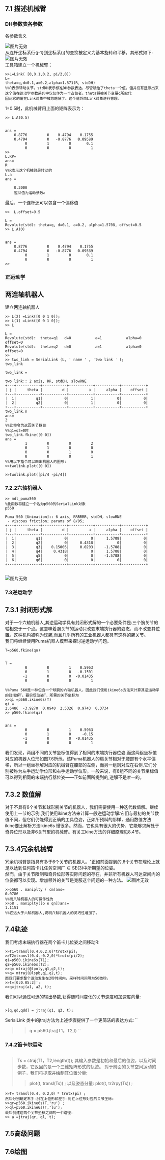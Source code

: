 ## 7.1 描述机械臂
### DH参数表各参数
各参数含义

![图片无效](图片地址“可选标题")  
从连杆坐标系行{j-1}到坐标系{j}的变换被定义为基本旋转和平移，其形式如下:  
![图片无效](图片地址“可选标题")  
工具箱建立一个机械臂：
```
>>L=Link( [0,0.1,0.2, pi/2,0])
L=
theta=q,d=0.1,a=0.2,alpha=1.571(R, stdDH)
%%R表示转动关节，stdDH表示标准DH参数表达，尽管赋给了theta一个值，但并没有显示出来
这个值在运动学参数系列中仅仅作为一个占位者。theta将被关节变量q所取代
因此它的值在Link对象中被忽略掉了。这个值将由Link对象进行管理。

```
1=0.5时，此机械臂用上面的矩阵表示为：  
```
>> L.A(0.5)
 

ans = 
    0.8776         0    0.4794    0.1755
    0.4794         0   -0.8776   0.09589
         0         1         0       0.1
         0         0         0         1
>> 
L.RP=
ans=
R
%%R表示这个机械臂是转动的
L.a
ans =

    0.2000
    返回值为运动参数a

```
最后，一个连杆还可以包含一个偏移值
```
>>  L.offset=0.5
 
L = 
Revolute(std): theta=q, d=0.1, a=0.2, alpha=1.5708, offset=0.5
>> L.A(0)
 

ans = 
    0.8776         0    0.4794    0.1755
    0.4794         0   -0.8776   0.09589
         0         1         0       0.1
         0         0         0         1
>> 

```
### 正运动学
## 两连轴机器人
建立两连轴机器人
```
>> L(2) =Link([0 0 1 0]);
>> L(1) =Link([0 0 1 0]);
>> L
 
L = 
Revolute(std):  theta=q1   d=0           a=1           alpha=0           offset=0          
Revolute(std):  theta=q2   d=0           a=1           alpha=0           offset=0          
>> 
>> two_link = SerialLink (L, ' name ' , 'two link ' );
two_link
 
two_link = 
 
two link:: 2 axis, RR, stdDH, slowRNE                            
+---+-----------+-----------+-----------+-----------+-----------+
| j |     theta |         d |         a |     alpha |    offset |
+---+-----------+-----------+-----------+-----------+-----------+
|  1|         q1|          0|          1|          0|          0|
|  2|         q2|          0|          1|          0|          0|
+---+-----------+-----------+-----------+-----------+-----------+
two_link.n
ans=
2
%%此命令为返回关节数目
%%q1=q2=0时
two_link.fkine([0 0])
ans = 
         1         0         0         2
         0         1         0         0
         0         0         1         0
         0         0         0         1
%%用以下指令可以画出机器人的图形:
>>twolink.plot([0 0])

>>twolink.plot([pi/4 -pi/4])

```
### 7.2.2六轴机器人
```
>> mdl_puma560
%此函数将建立一个名为p560的SerialLink对象  
p560  
 
Puma 560 [Unimation]:: 6 axis, RRRRRR, stdDH, slowRNE            
 - viscous friction; params of 8/95;                             
+---+-----------+-----------+-----------+-----------+-----------+
| j |     theta |         d |         a |     alpha |    offset |
+---+-----------+-----------+-----------+-----------+-----------+
|  1|         q1|          0|          0|     1.5708|          0|
|  2|         q2|          0|     0.4318|          0|          0|
|  3|         q3|    0.15005|     0.0203|    -1.5708|          0|
|  4|         q4|     0.4318|          0|     1.5708|          0|
|  5|         q5|          0|          0|    -1.5708|          0|
|  6|         q6|          0|          0|          0|          0|
+---+-----------+-----------+-----------+-----------+-----------+
 

```
![图片无效](图片地址“可选标题")  
### 7.3逆运动学
## 7.3.1 封闭形式解
对于一个六轴机器人,其逆运动学具有封闭形式解的一个必要条件是:三个腕关节的轴相交于一个点。这意味着腕关节的运动只改变末端执行器的姿态，而不改变其位置。这种机构被称为球腕,而且几乎所有的工业机器人都具有这样的腕关节。  
我们将继续使用Puma机器人模型来探讨逆运动学问题。  
```
T=p560.fkine(qn)
 

T = 
         0         0         1    0.5963
         0         1         0   -0.1501
        -1         0         0  -0.01435
         0         0         0         1

%%Puma 560是一种包含一个球腕的六轴机器人，因此我们使用ikine6s方法来计算其逆运动学的封闭解T。要实现位姿T，所需的关节坐标为
>>qi =p560.ikine6s(T)
qi =
2.6486  -3.9270  0.0940  2.5326  0.9743  0.3734
>> p560.fkine(qi)
 

ans = 
         0         0         1    0.5963
         0         1         0     -0.15
        -1         0         0  -0.01435
         0         0         0         1
```


我们发现，两组不同的关节坐标值得到了相同的末端执行器位姿,而这两组坐标值对应的机器人位形如图7.6所示。该Puma机器人的肩关节相对于腰部有个水平偏移，所以一组坐标解对应的机械臂在腰部的左侧，而另一组则对应在右侧,它们分别被称为左手运动学位形和右手运动学位形。一般来说，有8组不同的关节坐标值可以得到相同的末端执行器位姿——正如前面所提到的,逆解不是唯一的。
## 7.3.2 数值解
对于不具有6个关节和球形腕关节的机器人，我们需要使用一种迭代数值解。继续使用上一节的示例,我们使用ikine方法来计算一般逆运动学解:它们与最初的关节数值不同，但它们仍能得到正确的工具位姿，正如所预料的那样，通用数值方法ikine要比解析方法ikine6s 慢很多。然而，它也具有很大的优势，它能够求解处于奇异位形以及非6关节型的机械臂。有关工kine方法的详细原理见8.4节。  
## 7.3.4冗余机械臂  
冗余机械臂是指具有多于6个关节的机器人。"正如前面提到的,6个关节在理论上就足以达到任何笛卡儿任务空间厂 ∈ SE(3)中所期望的位姿。  
然而，由于关节限制和奇异位形等实际问题的存在，并非所有机器人可达空间内的位姿都可以实现。增加额外的关节是克服这个问题的一种方法。
![图片无效](图片地址“可选标题")  
```
>>p560 . maniplty ( cm)ans=
0.0786
%%而八轴机器人的可操作性为
>>p8 . maniplty([o o qn])ans=
1.1151
%%它远大于六轴机器人,说明八轴机器人的灵巧性增加了。
```
## 7.4轨迹
我们考虑末端执行器在两个笛卡儿位姿之间移动R:
```
>>T1=transl(0.4,0.2,0)*trotx(pi);
>>T2=trans1(0.4,-0.2,0)*trotx(pi/2);
q1=p560.ikine6s(T1);
q2=p560.ikine6s(T2);
>>q= mtraj(@tpoly,q1,q2,t);
>>q= mtraj(@lspb,q1,q2,t);
而我们要求整个运动发生在2秒时间内，采样时间间隔为50微秒。
>>t=[0:0.05:2]';
>>q=jtraj(a1, a2, t);
```
我们可以通过可选的输出参数,获得随时间变化的关节速度和加速度向量:
```

>[q,qd,qdd] = jtraj(q1, q2, t);

```
SerialLink 类中的jtraj方法为上述步骤提供了一个更简洁的表达方式:
``
>> q = p560.jtraj(T1，T2,t)
``
### 7.4.2笛卡尔运动
```
```
>Ts = ctraj(T1，T2,length(t));
其输入参数是初始和最后的位姿，以及时间步数，它返回的是一个三维矩阵形式的轨迹。
对于前面的关节空间运动的例子，我们将提取并绘制其位置分量:
>>plot(t, transl(Ts)) ;
以及姿态分量:
>> plot(t, tr2rpy(Ts)) ;
```
>>T= transl(0.4, 0.2,0）* trotx(pi) ;
然后分别确定右手-肘在上位形和左手-肘在上位形对应的关节坐标:
>>qr=p560.ikine6s(T,'ru') ;
>>ql=p560.ikine6s(T,'lu');
最后创建这两个关节坐标之间的一个路径:
>> a =jtraj(qr, ql, t);
```
## 7.5高级问题

## 7.6绘图
